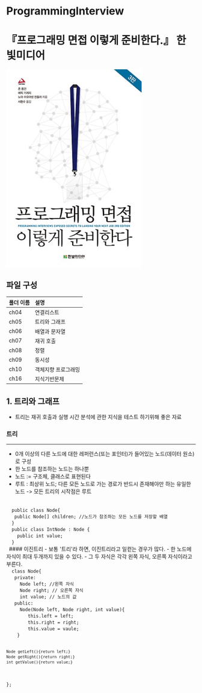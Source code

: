 # ProgrammingInterview
# 『프로그래밍 면접 이렇게 준비한다.』 한빛미디어
<img src="https://github.com/yoonnyeong/ProgrammingInterview/blob/master/cover_image.jpg" width="360">

## 파일 구성

|폴더 이름   |설명                         |
|:--        |:--                          |
|ch04       |연결리스트                    |
|ch05       |트리와 그래프                 |
|ch06       |배열과 문자열                 |
|ch07       |재귀 호출                    |
|ch08       |정렬                         |
|ch09       |동시성                       |
|ch10       |객체지향 프로그래밍           |
|ch16       |지식기반문제                 |

## 1. 트리와 그래프
- 트리는 재귀 호출과 실행 시간 분석에 관한 지식을 테스트 하기위해 좋은 자료

### 트리 
---
- 0개 이상의 다른 노드에 대한 레퍼런스(또는 포인터)가 들어있는 노드(데이터 원소)로 구성
- 한 노드를 참조하는 노드는 하나뿐
- 노드 := 구조체, 클래스로 표현된다
- 루트 : 최상위 노드; 다른 모든 노드로 가는 경로가 반드시 존재해야만 하는 유일한 노드 -> 모든 트리의 시작점은 루트
<code>
  public class Node{
   public Node[] children; //노드가 참조하는 모든 노드를 저장할 배열
  }
  public class IntNode : Node {
    public int value;
  }
 </code>
#### 이진트리
- 보통 '트리'라 하면, 이진트리라고 일컫는 경우가 많다.
- 한 노드에 자식이 최대 두개까지 있을 수 있다.
- 그 두 자식은 각각 왼쪽 자식, 오른쪽 자식이라고 부른다.

<code>
  class Node{
   private:
     Node left; //왼쪽 자식
     Node right; // 오른쪽 자식
     int value; // 노드의 값
   public:
     Node(Node left, Node right, int value){
        this.left = left;
        this.right = right;
        this.value = vaule;
    }
    
    Node getLeft(){return left;}
    Node getRight(){return right;}
    int getValue(){return value;}
  };
  </code>
